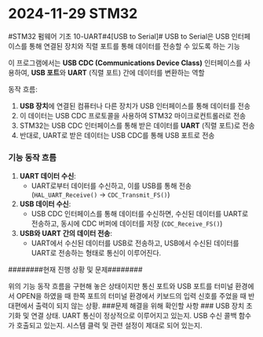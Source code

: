 # 2024-11-29 STM32

#STM32 펌웨어 기초 10-UART#4[USB to Serial]#
USB to Serial은 USB 인터페이스를 통해 연결된 장치와 직렬 포트를 통해 데이터를 전송할 수 있도록 하는 기능

이 프로그램에서는 **USB CDC (Communications Device Class)** 인터페이스를 사용하여, **USB 포트**와 **UART** (직렬 포트) 간에 데이터를 변환하는 역할

동작 흐름:

1. **USB 장치**에 연결된 컴퓨터나 다른 장치가 USB 인터페이스를 통해 데이터를 전송
2. 이 데이터는 USB CDC 프로토콜을 사용하여 STM32 마이크로컨트롤러로 전송
3. STM32는 USB CDC 인터페이스를 통해 받은 데이터를 **UART** (직렬 포트)로 전송
4. 반대로, UART로 받은 데이터는 USB CDC를 통해 USB 포트로 전송

### 기능 동작 흐름

1. **UART 데이터 수신**:
    - UART로부터 데이터를 수신하고, 이를 USB를 통해 전송 (`HAL_UART_Receive()` -> `CDC_Transmit_FS()`)
2. **USB 데이터 수신**:
    - USB CDC 인터페이스를 통해 데이터를 수신하면, 수신된 데이터를 UART로 전송하고, 동시에 CDC 버퍼에 데이터를 저장 (`CDC_Receive_FS()`)
3. **USB와 UART 간의 데이터 전송**:
    - UART에서 수신된 데이터를 USB로 전송하고, USB에서 수신된 데이터를 UART로 전송하는 형태로 통신이 이루어진다.


########현재 진행 상황 및 문제########

위의 기능 동작 흐름을 구현해 놓은 상태이지만 통신 포트와 USB 포트를 터미널 환경에서 OPEN을 하였을 때 한쪽 포트의 터미널 환경에서 
키보드의 입력 신호를 주었을 때 반대편에서 출력이 되지 않는 상황. 
###문제 해결을 위해 확인할 사항 ###
USB 장치 초기화 및 연결 상태.
UART 통신이 정상적으로 이루어지고 있는지.
USB 수신 콜백 함수가 호출되고 있는지.
시스템 클럭 및 관련 설정이 제대로 되어 있는지.
